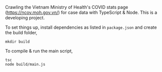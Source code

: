 Crawling the Vietnam Ministry of Health's COVID stats page (https://ncov.moh.gov.vn/) for case data with TypeScript & Node. This is a developing project.

To set things up, install dependencies as listed in `package.json` and create the build folder,
```
mkdir build
``` 

To compile & run the main script,
```
tsc
node build/main.js
```